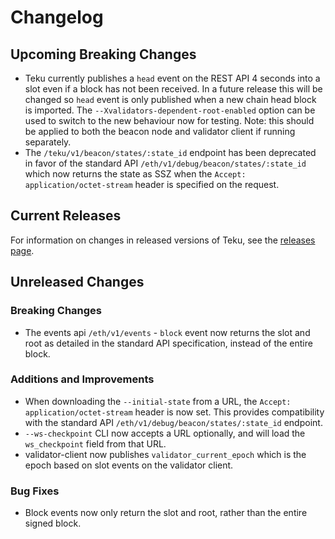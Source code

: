 # Changelog

## Upcoming Breaking Changes
- Teku currently publishes a `head` event on the REST API 4 seconds into a slot even if a block has not been received. In a future release this will be changed so `head` event is only published when a new
  chain head block is imported. The `--Xvalidators-dependent-root-enabled` option can be used to switch to the new behaviour now for testing.
  Note: this should be applied to both the beacon node and validator client if running separately.
- The `/teku/v1/beacon/states/:state_id` endpoint has been deprecated in favor of the standard API `/eth/v1/debug/beacon/states/:state_id` which now returns the state as SSZ when the `Accept: application/octet-stream` header is specified on the request.

## Current Releases
For information on changes in released versions of Teku, see the [releases page](https://github.com/ConsenSys/teku/releases).

## Unreleased Changes
  
### Breaking Changes
- The events api `/eth/v1/events` - `block` event now returns the slot and root as detailed in the standard API specification, instead of the entire block.

### Additions and Improvements
- When downloading the `--initial-state` from a URL, the `Accept: application/octet-stream` header is now set. This provides compatibility with the standard API `/eth/v1/debug/beacon/states/:state_id` endpoint.
- `--ws-checkpoint` CLI now accepts a URL optionally, and will load the `ws_checkpoint` field from that URL.
- validator-client now publishes `validator_current_epoch` which is the epoch based on slot events on the validator client.

### Bug Fixes
- Block events now only return the slot and root, rather than the entire signed block.